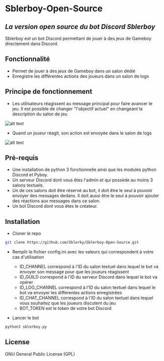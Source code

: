 # Sblerboy-Open-Source
## _La version open source du bot Discord Sblerboy_

Sblerboy est un bot Discord permettant de jouer à des jeux de Gameboy directement dans Discord.

## Fonctionnalité

- Permet de jouer à des jeux de Gameboy dans un salon dédié
- Enregistre les différentes actions des joueurs dans un salon de logs

## Principe de fonctionnement

- Les utilisateurs réagissent au message principal pour faire avancer le jeu. Il est possible de changer "l'objectif actuel" en changeant la description du salon de jeu.

![alt text](https://cdn.discordapp.com/attachments/849667753295347745/874205955196346418/unknown.png)

- Quand un joueur réagit, son action est envoyée dans le salon de logs

![alt text](https://cdn.discordapp.com/attachments/849667753295347745/874206021818675240/unknown.png)

## Pré-requis
- Une installation de python 3 fonctionnelle ainsi que les modules python Discord et Pyboy.
- Un serveur Discord dont vous êtes l'admin et qui possède au moins 3 salons textuels.
- Un de ces salons doit être réservé au bot, il doit être le seul à pouvoir envoyer des messages dedans. Il doit aussi être le seul à pouvoir ajouter des réactions aux messages dans ce salon.
- Un bot Discord dont vous êtes le créateur.

## Installation

- Cloner le repo
```sh
git clone https://github.com/Sblerky/Sblerboy-Open-Source.git
```
- Remplir le fichier config.ini avec les valeurs qui correspondent à votre cas d'utilisation
    * ID_CHANNEL correspond à l'ID du salon textuel dans lequel le bot va envoyer son message pour que les joueurs réagissent
    * ID_GUILD correspond à l'ID du serveur Discord dans lequel le bot va opérer
    * ID_LOG_CHANNEL correspond à l'ID du salon textuel dans lequel le bot va envoyer les différentes actions enregistrées
    * ID_CHAT_CHANNEL correspond à l'ID du salon textuel dans lequel vous souhaitez que les joueurs discutent du jeu
    * BOT_TOKEN est le token de votre bot Discord

- Lancer le bot
```sh
python3 sblerboy.py
```

## License

GNU General Public License (GPL)
